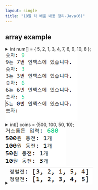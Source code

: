 ```yaml
---
layout: single
title: "18일 차 배운 내용 정리-Java(6)"
---
```

## array example
<details>
<summary>int num[] = { 5, 2, 1, 3, 4, 7, 6, 9, 10, 8 };<br>
<img src="../assets/images/2022-04-12 091759.png">
</summary>
<div markdown="1">
  
```java
Scanner scan = new Scanner(System.in);
int num[] = { 5, 2, 1, 3, 4, 7, 6, 9, 10, 8 };
int input = 0;

while (true) {
  System.out.print("숫자: ");
  input = scan.nextInt();
  for (int i = 0; i < num.length; i++) {
    if (num[i] == input) {
      System.out.println(input + "는 " + i + "번 인덱스에 있습니다.");
    }

  }
}
```
 
</div>
</details>

<details>
<summary>int[] coins = {500, 100, 50, 10};<br>
<img src="../assets/images/2022-04-12 102911.png">
</summary>
<div markdown="1">
  
```java
Scanner scan = new Scanner(System.in);
int[] coins = { 500, 100, 50, 10 };
int change = 0;

System.out.print("거스름돈 입력: ");
change = scan.nextInt();
for (int i = 0; i < coins.length; i++) {
  System.out.println(coins[i] + "원 동전: " + change / coins[i] + "개");
  change %= coins[i];
```
 
</div>
</details>
  
<details>
<summary>
<img src="../assets/images/2022-04-12 140553.png">
</summary>
<div markdown="1">
  
```java
int[] numbers = { 3, 2, 1, 5, 4 };
int temp = 0;

System.out.print("정렬전: ");
for (int i = 0; i < numbers.length; i++) {
  System.out.print(numbers[i]);
}
System.out.println("\n");

for (int i = 0; i < numbers.length; i++) {
  for (int j = i + 1; j < numbers.length; j++) {
    if (numbers[i] > numbers[j]) {
      temp = numbers[j];
      numbers[j] = numbers[i];
      numbers[i] = temp;
    }
  }
}
System.out.print("정렬후: ");
for (int i = 0; i < numbers.length; i++) {
  System.out.print(numbers[i]);
}
```
 
</div>
</details>
